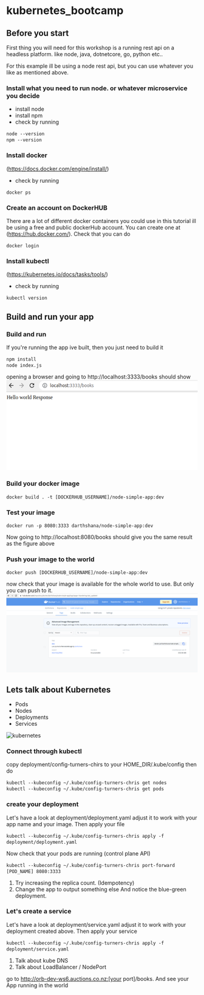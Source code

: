 # kubernetes_bootcamp

## Before you start

First thing you will need for this workshop is a running rest api on a headless platform. like node, java, dotnetcore, go, python etc..

For this example ill be using a node rest api, but you can use whatever you like as mentioned above.

### Install what you need to run node. or whatever microservice you decide
* install node
* install npm
* check by running
```
node --version
npm --version
```

### Install docker
(https://docs.docker.com/engine/install/)
* check by running 
```
docker ps
```

### Create an account on DockerHUB
There are a lot of different docker containers you could use in this tutorial ill be using a free and public dockerHub 
account. You can create one at (https://hub.docker.com/). Check that you can do 
```
docker login
```

### Install kubectl
(https://kubernetes.io/docs/tasks/tools/)
* check by running
```
kubectl version
```

## Build and run your app
### Build and run
If you're running the app ive built, then you just need to build it
```
npm install
node index.js
```
opening a browser and going to http://localhost:3333/books should show
![docker hub](./images/local_app.png?raw=true)
### Build your docker image
```
docker build . -t [DOCKERHUB_USERNAME]/node-simple-app:dev
```
### Test your image
```
docker run -p 8080:3333 darthshana/node-simple-app:dev
```
Now going to http://localhost:8080/books should give you the same result as the figure above
### Push your image to the world
```
docker push [DOCKERHUB_USERNAME]/node-simple-app:dev
```
now check that your image is available for the whole world to use. But only you can push to it.
![docker hub](./images/docker_hub.png?raw=true)


## Lets talk about Kubernetes

* Pods
* Nodes
* Deployments
* Services

![kubernetes](https://camo.githubusercontent.com/f403ac1da005b696ade87674553edd767314b185676b0a8500f59b99c669684d/68747470733a2f2f7777772e6775727539392e636f6d2f696d616765732f312f3036313431395f303433305f4b756265726e6574657354312e706e67)

### Connect through kubectl

copy deployment/config-turners-chirs to your HOME_DIR/.kube/config
then do
```
kubectl --kubeconfig ~/.kube/config-turners-chris get nodes
kubectl --kubeconfig ~/.kube/config-turners-chris get pods
```

### create your deployment
Let's have a look at deployment/deployment.yaml adjust it to work with your app name and your image. Then apply your file
```
kubectl --kubeconfig ~/.kube/config-turners-chris apply -f deployment/deployment.yaml
```
Now check that your pods are running (control plane API)
```
kubectl --kubeconfig ~/.kube/config-turners-chris port-forward [POD_NAME] 8080:3333
```
1. Try increasing the replica count. (Idempotency)
2. Change the app to output something else And notice the blue-green deployment.

### Let's create a service
Let's have a look at deployment/service.yaml adjust it to work with your deployment created above. Then apply your service
```
kubectl --kubeconfig ~/.kube/config-turners-chris apply -f deployment/service.yaml
```
1. Talk about kube DNS
2. Talk about LoadBalancer / NodePort

go to http://orb-dev-ws6.auctions.co.nz:[your port]/books. And see your App running in the world